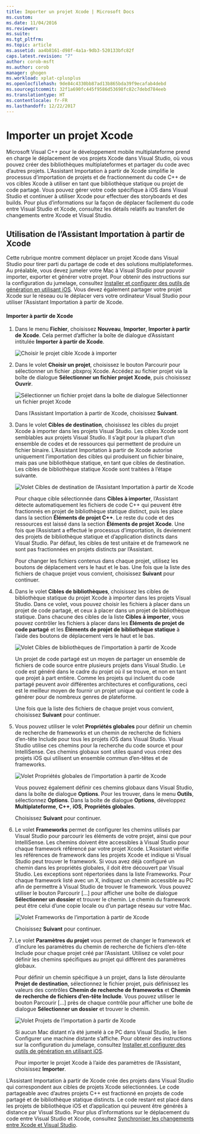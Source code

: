 ```yaml
---
title: Importer un projet Xcode | Microsoft Docs
ms.custom: 
ms.date: 11/04/2016
ms.reviewer: 
ms.suite: 
ms.tgt_pltfrm: 
ms.topic: article
ms.assetid: aa4b8161-d98f-4a1a-9db3-520133bfc82f
caps.latest.revision: "7"
author: corob-msft
ms.author: corob
manager: ghogen
ms.workload: xplat-cplusplus
ms.openlocfilehash: 9de84c4330bb87ad13b865bda39f9ecafab4debd
ms.sourcegitcommit: 32f1a690fc445f9586d53698fc82c7debd784eeb
ms.translationtype: HT
ms.contentlocale: fr-FR
ms.lasthandoff: 12/22/2017
---
```

# <a name="import-an-xcode-project"></a>Importer un projet Xcode
Microsoft Visual C++ pour le développement mobile multiplateforme prend en charge le déplacement de vos projets Xcode dans Visual Studio, où vous pouvez créer des bibliothèques multiplateformes et partager du code avec d’autres projets. L’Assistant Importation à partir de Xcode simplifie le processus d’importation de projets et de fractionnement du code C++ de vos cibles Xcode à utiliser en tant que bibliothèque statique ou projet de code partagé. Vous pouvez gérer votre code spécifique à iOS dans Visual Studio et continuer à utiliser Xcode pour effectuer des storyboards et des builds. Pour plus d’informations sur la façon de déplacer facilement du code entre Visual Studio et Xcode, consultez les détails relatifs au transfert de changements entre Xcode et Visual Studio.  
  
## <a name="using-the-import-from-xcode-wizard"></a>Utilisation de l’Assistant Importation à partir de Xcode  
 Cette rubrique montre comment déplacer un projet Xcode dans Visual Studio pour tirer parti du partage de code et des solutions multiplateformes. Au préalable, vous devez jumeler votre Mac à Visual Studio pour pouvoir importer, exporter et générer votre projet. Pour obtenir des instructions sur la configuration du jumelage, consultez [Installer et configurer des outils de génération en utilisant iOS](../cross-platform/install-and-configure-tools-to-build-using-ios.md). Vous devez également partager votre projet Xcode sur le réseau ou le déplacer vers votre ordinateur Visual Studio pour utiliser l’Assistant Importation à partir de Xcode.  
  
#### <a name="import-from-xcode"></a>Importer à partir de Xcode  
  
1.  Dans le menu **Fichier**, choisissez **Nouveau**, **Importer**, **Importer à partir de Xcode**. Cela permet d’afficher la boîte de dialogue d’Assistant intitulée **Importer à partir de Xcode**.  
  
     ![Choisir le projet cible Xcode à importer](../cross-platform/media/cppmdd_u2_importxcode_choose.PNG "CPPMDD_U2_ImportXCode_Choose")  
  
2.  Dans le volet **Choisir un projet**, choisissez le bouton Parcourir pour sélectionner un fichier .pbxproj Xcode. Accédez au fichier projet via la boîte de dialogue **Sélectionner un fichier projet Xcode**, puis choisissez **Ouvrir**.  
  
     ![Sélectionner un fichier projet dans la boîte de dialogue Sélectionner un fichier projet Xcode](../cross-platform/media/cppmdd_u2_importxcode_browse.PNG "CPPMDD_U2_ImportXCode_Browse")  
  
     Dans l’Assistant Importation à partir de Xcode, choisissez **Suivant**.  
  
3.  Dans le volet **Cibles de destination**, choisissez les cibles du projet Xcode à importer dans les projets Visual Studio. Les cibles Xcode sont semblables aux projets Visual Studio. Il s’agit pour la plupart d’un ensemble de codes et de ressources qui permettent de produire un fichier binaire. L’Assistant Importation à partir de Xcode autorise uniquement l’importation des cibles qui produisent un fichier binaire, mais pas une bibliothèque statique, en tant que cibles de destination. Les cibles de bibliothèque statique Xcode sont traitées à l’étape suivante.  
  
     ![Volet Cibles de destination de l’Assistant Importation à partir de Xcode](../cross-platform/media/cppmdd_u2_importxcode_destination.jpg "CPPMDD_U2_ImportXCode_Destination")  
  
     Pour chaque cible sélectionnée dans **Cibles à importer**, l’Assistant détecte automatiquement les fichiers de code C++ qui peuvent être fractionnés en projet de bibliothèque statique distinct, puis les place dans la section **Éléments de projet C++**. Le reste du code et des ressources est laissé dans la section **Éléments de projet Xcode**. Une fois que l’Assistant a effectué le processus d’importation, ils deviennent des projets de bibliothèque statique et d’application distincts dans Visual Studio. Par défaut, les cibles de test unitaire et de framework ne sont pas fractionnées en projets distincts par l’Assistant.  
  
     Pour changer les fichiers contenus dans chaque projet, utilisez les boutons de déplacement vers le haut et le bas. Une fois que la liste des fichiers de chaque projet vous convient, choisissez **Suivant** pour continuer.  
  
4.  Dans le volet **Cibles de bibliothèques**, choisissez les cibles de bibliothèque statique du projet Xcode à importer dans les projets Visual Studio. Dans ce volet, vous pouvez choisir les fichiers à placer dans un projet de code partagé, et ceux à placer dans un projet de bibliothèque statique. Dans chacune des cibles de la liste **Cibles à importer**, vous pouvez contrôler les fichiers à placer dans les **Éléments de projet de code partagé** et les **Éléments de projet de bibliothèque statique** à l’aide des boutons de déplacement vers le haut et le bas.  
  
     ![Volet Cibles de bibliothèques de l’importation à partir de Xcode](../cross-platform/media/cppmdd_u2_importxcode_library.jpg "CPPMDD_U2_ImportXCode_Library")  
  
     Un projet de code partagé est un moyen de partager un ensemble de fichiers de code source entre plusieurs projets dans Visual Studio. Le code est généré dans le cadre du projet où il se trouve, et non en tant que projet à part entière. Comme les projets qui incluent du code partagé peuvent avoir différentes architectures et configurations, ceci est le meilleur moyen de fournir un projet unique qui contient le code à générer pour de nombreux genres de plateforme.  
  
     Une fois que la liste des fichiers de chaque projet vous convient, choisissez **Suivant** pour continuer.  
  
5.  Vous pouvez utiliser le volet **Propriétés globales** pour définir un chemin de recherche de frameworks et un chemin de recherche de fichiers d’en-tête Include pour tous les projets iOS dans Visual Studio. Visual Studio utilise ces chemins pour la recherche du code source et pour IntelliSense. Ces chemins globaux sont utiles quand vous créez des projets iOS qui utilisent un ensemble commun d’en-têtes et de frameworks.  
  
     ![Volet Propriétés globales de l’importation à partir de Xcode](../cross-platform/media/cppmdd_u2_importxcode_global.jpg "CPPMDD_U2_ImportXCode_Global")  
  
     Vous pouvez également définir ces chemins globaux dans Visual Studio, dans la boîte de dialogue **Options**. Pour les trouver, dans le menu **Outils**, sélectionnez **Options**. Dans la boîte de dialogue **Options**, développez **Multiplateforme**, **C++**, **iOS**, **Propriétés globales**.  
  
     Choisissez **Suivant** pour continuer.  
  
6.  Le volet **Frameworks** permet de configurer les chemins utilisés par Visual Studio pour parcourir les éléments de votre projet, ainsi que pour IntelliSense. Les chemins doivent être accessibles à Visual Studio pour chaque framework référencé par votre projet Xcode. L’Assistant vérifie les références de framework dans les projets Xcode et indique si Visual Studio peut trouver le framework. Si vous avez déjà configuré un chemin dans les propriétés globales, il doit être découvert par Visual Studio. Les exceptions sont répertoriées dans la liste Frameworks. Pour chaque framework listé avec un X, indiquez un chemin accessible au PC afin de permettre à Visual Studio de trouver le framework. Vous pouvez utiliser le bouton Parcourir [...] pour afficher une boîte de dialogue **Sélectionner un dossier** et trouver le chemin. Le chemin du framework peut être celui d’une copie locale ou d’un partage réseau sur votre Mac.  
  
     ![Volet Frameworks de l’importation à partir de Xcode](../cross-platform/media/cppmdd_u2_importxcode_frameworks.jpg "CPPMDD_U2_ImportXCode_Frameworks")  
  
     Choisissez **Suivant** pour continuer.  
  
7.  Le volet **Paramètres du projet** vous permet de changer le framework et d’inclure les paramètres du chemin de recherche de fichiers d’en-tête Include pour chaque projet créé par l’Assistant. Utilisez ce volet pour définir les chemins spécifiques au projet qui diffèrent des paramètres globaux.  
  
     Pour définir un chemin spécifique à un projet, dans la liste déroulante **Projet de destination**, sélectionnez le fichier projet, puis définissez les valeurs des contrôles **Chemin de recherche de frameworks** et **Chemin de recherche de fichiers d’en-tête Include**. Vous pouvez utiliser le bouton Parcourir [...] près de chaque contrôle pour afficher une boîte de dialogue **Sélectionner un dossier** et trouver le chemin.  
  
     ![Volet Projets de l’importation à partir de Xcode](../cross-platform/media/cppmdd_u2_importxcode_projects.jpg "CPPMDD_U2_ImportXCode_Projects")  
  
     Si aucun Mac distant n’a été jumelé à ce PC dans Visual Studio, le lien Configurer une machine distante s’affiche. Pour obtenir des instructions sur la configuration du jumelage, consultez [Installer et configurer des outils de génération en utilisant iOS](../cross-platform/install-and-configure-tools-to-build-using-ios.md).  
  
     Pour importer le projet Xcode à l’aide des paramètres de l’Assistant, choisissez **Importer**.  
  
 L’Assistant Importation à partir de Xcode crée des projets dans Visual Studio qui correspondent aux cibles de projets Xcode sélectionnées. Le code partageable avec d’autres projets C++ est fractionné en projets de code partagé et de bibliothèque statique distincts. Le code restant est placé dans les projets de bibliothèque iOS et d’application qui peuvent être générés à distance par Visual Studio. Pour plus d’informations sur le déplacement du code entre Visual Studio et Xcode, consultez [Synchroniser les changements entre Xcode et Visual Studio](../cross-platform/sync-changes-between-xcode-and-visual-studio.md).